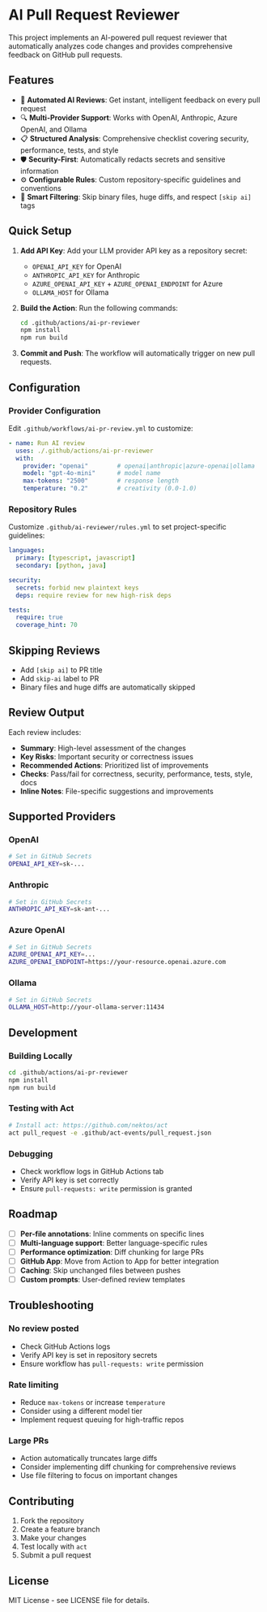 # AI Pull Request Reviewer

This project implements an AI-powered pull request reviewer that automatically analyzes code changes and provides comprehensive feedback on GitHub pull requests.

## Features

- 🤖 **Automated AI Reviews**: Get instant, intelligent feedback on every pull request
- 🔍 **Multi-Provider Support**: Works with OpenAI, Anthropic, Azure OpenAI, and Ollama
- 📋 **Structured Analysis**: Comprehensive checklist covering security, performance, tests, and style
- 🛡️ **Security-First**: Automatically redacts secrets and sensitive information
- ⚙️ **Configurable Rules**: Custom repository-specific guidelines and conventions
- 🚫 **Smart Filtering**: Skip binary files, huge diffs, and respect `[skip ai]` tags

## Quick Setup

1. **Add API Key**: Add your LLM provider API key as a repository secret:
   - `OPENAI_API_KEY` for OpenAI
   - `ANTHROPIC_API_KEY` for Anthropic
   - `AZURE_OPENAI_API_KEY` + `AZURE_OPENAI_ENDPOINT` for Azure
   - `OLLAMA_HOST` for Ollama

2. **Build the Action**: Run the following commands:
   ```bash
   cd .github/actions/ai-pr-reviewer
   npm install
   npm run build
   ```

3. **Commit and Push**: The workflow will automatically trigger on new pull requests.

## Configuration

### Provider Configuration

Edit `.github/workflows/ai-pr-review.yml` to customize:

```yaml
- name: Run AI review
  uses: ./.github/actions/ai-pr-reviewer
  with:
    provider: "openai"        # openai|anthropic|azure-openai|ollama
    model: "gpt-4o-mini"      # model name
    max-tokens: "2500"        # response length
    temperature: "0.2"        # creativity (0.0-1.0)
```

### Repository Rules

Customize `.github/ai-reviewer/rules.yml` to set project-specific guidelines:

```yaml
languages:
  primary: [typescript, javascript]
  secondary: [python, java]

security:
  secrets: forbid new plaintext keys
  deps: require review for new high-risk deps

tests:
  require: true
  coverage_hint: 70
```

## Skipping Reviews

- Add `[skip ai]` to PR title
- Add `skip-ai` label to PR
- Binary files and huge diffs are automatically skipped

## Review Output

Each review includes:
- **Summary**: High-level assessment of the changes
- **Key Risks**: Important security or correctness issues
- **Recommended Actions**: Prioritized list of improvements
- **Checks**: Pass/fail for correctness, security, performance, tests, style, docs
- **Inline Notes**: File-specific suggestions and improvements

## Supported Providers

### OpenAI
```bash
# Set in GitHub Secrets
OPENAI_API_KEY=sk-...
```

### Anthropic
```bash
# Set in GitHub Secrets  
ANTHROPIC_API_KEY=sk-ant-...
```

### Azure OpenAI
```bash
# Set in GitHub Secrets
AZURE_OPENAI_API_KEY=...
AZURE_OPENAI_ENDPOINT=https://your-resource.openai.azure.com
```

### Ollama
```bash
# Set in GitHub Secrets
OLLAMA_HOST=http://your-ollama-server:11434
```

## Development

### Building Locally
```bash
cd .github/actions/ai-pr-reviewer
npm install
npm run build
```

### Testing with Act
```bash
# Install act: https://github.com/nektos/act
act pull_request -e .github/act-events/pull_request.json
```

### Debugging
- Check workflow logs in GitHub Actions tab
- Verify API key is set correctly
- Ensure `pull-requests: write` permission is granted

## Roadmap

- [ ] **Per-file annotations**: Inline comments on specific lines
- [ ] **Multi-language support**: Better language-specific rules
- [ ] **Performance optimization**: Diff chunking for large PRs
- [ ] **GitHub App**: Move from Action to App for better integration
- [ ] **Caching**: Skip unchanged files between pushes
- [ ] **Custom prompts**: User-defined review templates

## Troubleshooting

### No review posted
- Check GitHub Actions logs
- Verify API key is set in repository secrets
- Ensure workflow has `pull-requests: write` permission

### Rate limiting
- Reduce `max-tokens` or increase `temperature`
- Consider using a different model tier
- Implement request queuing for high-traffic repos

### Large PRs
- Action automatically truncates large diffs
- Consider implementing diff chunking for comprehensive reviews
- Use file filtering to focus on important changes

## Contributing

1. Fork the repository
2. Create a feature branch
3. Make your changes
4. Test locally with `act`
5. Submit a pull request

## License

MIT License - see LICENSE file for details.
